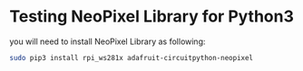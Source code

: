 # Testing NeoPixel Library for Python3

you will need to install NeoPixel Library as following:

```bash
sudo pip3 install rpi_ws281x adafruit-circuitpython-neopixel
```
